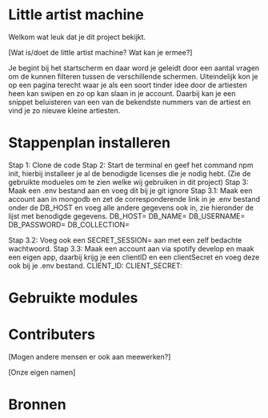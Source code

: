 # Little artist machine
Welkom wat leuk dat je dit project bekijkt.

[Wat is/doet de little artist machine? Wat kan je ermee?]

Je begint bij het startscherm en daar word je geleidt door een aantal vragen om de kunnen filteren tussen de verschillende schermen. Uiteindelijk kon je op een pagina terecht waar je als een soort tinder idee door de artiesten heen kan swipen en zo op kan slaan in je account. Daarbij kan je een snippet beluisteren van een van de bekendste nummers van de artiest en vind je zo nieuwe kleine artiesten. 

# Stappenplan installeren

Stap 1: Clone de code 
Stap 2: Start de terminal en geef het command npm init, hierbij installeer je al de benodigde licenses die je nodig hebt. (Zie de gebruikte modueles om te zien welke wij gebruiken in dit project)
Stap 3: Maak een .env bestand aan en voeg dit bij je git ignore
Stap 3.1: Maak een account aan in mongodb en zet de corresponderende link in je .env bestand onder de DB_HOST en voeg alle andere gegevens ook in, zie hieronder de lijst met benodigde gegevens.
DB_HOST= 
DB_NAME=
DB_USERNAME=
DB_PASSWORD=
DB_COLLECTION=

Stap 3.2: Voeg ook een SECRET_SESSION= aan met een zelf bedachte wachtwoord.
Stap 3.3: Maak een account aan via spotify develop en maak een eigen app, daarbij krijg je een clientID en een clientSecret en voeg deze ook bij je .env bestand. 
CLIENT_ID:
CLIENT_SECRET: 

# Gebruikte modules 

# Contributers 
[Mogen andere mensen er ook aan meewerken?]

[Onze eigen namen]

# Bronnen


